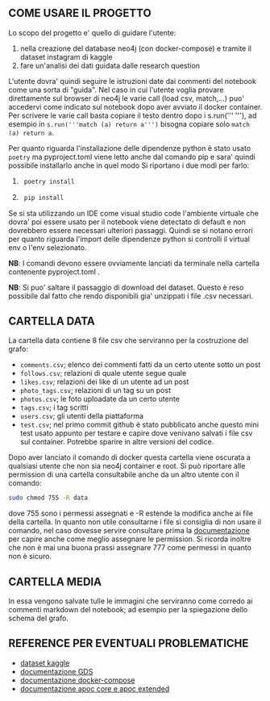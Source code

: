 ## COME USARE IL PROGETTO

Lo scopo del progetto e' quello di guidare l'utente:
1. nella creazione del database neo4j (con docker-compose) e tramite il dataset instagram di kaggle
2. fare un'analisi dei dati guidata dalle research question

L'utente dovra' quindi seguire le istruzioni date dai commenti del notebook come una sorta di "guida". 
Nel caso in cui l'utente voglia provare direttamente sul browser di neo4j le varie call (load csv, match,...) puo' accedervi come indicato sul notebook dopo aver avviato il docker container. Per scrivere le varie call basta copiare il testo dentro dopo i s.run(''' '''), ad esempio in `s.run('''match (a) return a''')` bisogna copiare solo `match (a) return a`.

Per quanto riguarda l'installazione delle dipendenze python è stato usato `poetry` ma pyproject.toml viene letto anche dal comando pip e sara' quindi possibile installarlo anche in quel modo
Si riportano i due modi per farlo:
1. ```bash 
    poetry install
2. ``` bash
    pip install
Se si sta utilizzando un IDE come visual studio code l'ambiente virtuale che dovra' poi essere usato per il notebook viene detectato di default e non dovrebbero essere necessari ulteriori passaggi. Quindi se si notano errori per quanto riguarda l'import delle dipendenze python si controlli il virtual env o l'env selezionato.

**NB**: I comandi devono essere ovviamente lanciati da terminale nella cartella contenente pyproject.toml .

**NB**: Si puo' saltare il passaggio di download del dataset. Questo è reso possibile dal fatto che rendo disponibili gia' unzippati i file .csv necessari.

## CARTELLA DATA

La cartella data contiene 8 file csv che serviranno per la costruzione del grafo:
* `comments.csv`; elenco dei commenti fatti da un certo utente sotto un post
* `follows.csv`; relazioni di quale utente segue quale
* `likes.csv`; relazioni dei like di un utente ad un post
* `photo_tags.csv`; relazioni di un tag su un post
* `photos.csv`; le foto uploadate da un certo utente
* `tags.csv`; i tag scritti 
* `users.csv`; gli utenti della piattaforma  
* `test.csv`; nel primo commit github è stato pubblicato anche questo mini test
usato appunto per testare e capire dove venivano salvati i file csv sul container. Potrebbe sparire in altre versioni del codice.

Dopo aver lanciato il comando di docker questa cartella viene oscurata a qualsiasi utente che non sia neo4j container e root. Si può riportare alle permission di una cartella consultabile anche da un altro utente con il comando:
```bash
sudo chmod 755 -R data  
```
dove 755 sono i permessi assegnati e -R estende la modifica anche ai file della cartella.
In quanto non utile consultarne i file si consiglia di non usare il comando, nel caso dovesse servire consultare prima la [documentazione](https://linux.die.net/man/1/chmod) per capire anche come meglio assegnare le permission.
Si ricorda inoltre che non è mai una buona prassi assegnare 777 come permessi in quanto non è sicuro.

## CARTELLA MEDIA
In essa vengono salvate tulle le immagini che serviranno come corredo ai commenti markdown del notebook; ad esempio per la spiegazione dello schema del grafo.


## REFERENCE PER EVENTUALI PROBLEMATICHE

* [dataset kaggle](https://www.kaggle.com/datasets/bhanupratapbiswas/instgram) 
* [documentazione GDS](https://neo4j.com/docs/graph-data-science/current/)
* [documentazione docker-compose](https://docs.docker.com/compose/)
* [documentazione apoc core e apoc extended](https://neo4j.com/labs/apoc/)